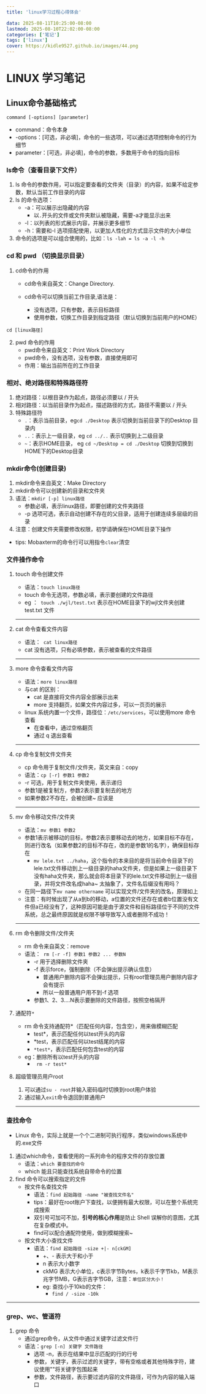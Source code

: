 ```yaml
---
title: 'linux学习过程心得体会'

data: 2025-08-11T10:25:00-08:00
lastmod: 2025-08-10T22:02:00-08:00
categories: ['笔记']
tags: ['linux']
cover: https://kidle9527.github.io/images/44.png
---
```


# LINUX 学习笔记

## Linux命令基础格式

```
command [-options] [parameter]
```

* command：命令本身
* -options：[可选，非必填]，命令的一些选项，可以通过选项控制命令的行为细节
* parameter：[可选，非必填]，命令的参数，多数用于命令的指向目标



### ls命令（查看目录下文件）

1. ls 命令的参数作用，可以指定要查看的文件夹（目录）的内容，如果不给定参数，默认当前工作目录的内容
2. ls 的命令选项：
   * -a：可以展示出隐藏的内容
     * 以`.`开头的文件或文件夹默认被隐藏，需要-a才能显示出来
   * -l：以列表的形式展示内容，并展示更多细节
   * -h：需要和-l 选项搭配使用，以更加人性化的方式显示文件的大小单位
3. 命令的选项是可以组合使用的，比如：`ls -lah = ls -a -l -h`



### cd 和 pwd （切换显示目录）

1. cd命令的作用

   * cd命令来自英文：Change Directory.

   * cd命令可以切换当前工作目录,语法是：
     * 没有选项，只有参数，表示目标路径
     * 使用参数，切换工作目录到指定路径（默认切换到当前用户的HOME）

```
cd [linux路径]	
```

2. pwd 命令的作用
   * pwd命令来自英文：Print Work Directory
   * pwd命令，没有选项，没有参数，直接使用即可
   * 作用：输出当前所在的工作目录



### 相对、绝对路径和特殊路径符

1. 绝对路径：以根目录作为起点，路径必须要以 / 开头
2. 相对路径：以当前目录作为起点，描述路径的方式，路径不需要以 / 开头
3. 特殊路径符
   * `.`：表示当前目录，eg`cd ./Desktop` 表示切换到当前目录下的Desktop 目录内
   * `..`：表示上一级目录，eg `cd ../..` 表示切换到上二级目录
   * `~`：表示HOME目录， eg `cd ~/Desktop = cd ./Desktop` 切换到切换到HOME下的Desktop目录



### mkdir命令(创建目录)

1. mkdir命令来自英文：Make Directory
2. mkdir命令可以创建新的目录和文件夹
3. 语法：`mkdir [-p] linux路径`
   * 参数必填，表示linux路径，即要创建的文件夹路径
   * -p 选项可选，表示自动创建不存在的父目录，适用于创建连续多层级的目录
4. 注意：创建文件夹需要修改权限，初学请确保在HOME目录下操作

* tips: Mobaxterm的命令行可以用指令`clear`清空



### 文件操作命令

1. touch 命令创建文件
   * 语法：`touch linux路径`
   * touch 命令无选项，参数必填，表示要创建的文件路径
   * eg ：` touch ./wjl/test.txt` 表示在HOME目录下的wjl文件夹创建test.txt 文件
   
   ---
   
   
   
2. cat 命令查看文件内容
   * 语法：` cat linux路径`
   * cat 没有选项，只有必填参数，表示被查看的文件路径
   
   ---
   
   
   
3. more 命令查看文件内容
   * 语法：`more linux路径`
   * 与cat 的区别：
     * cat 是直接将文件内容全部展示出来
     * more 支持翻页，如果文件内容过多，可以一页页的展示
   * linux 系统内置一个文件，路径位：`/etc/services`，可以使用more 命令查看
     * 在查看中，通过空格翻页
     * 通过 q 退出查看
   
   ---
   
   
   
4. cp 命令复制文件文件夹
   * cp 命令用于复制文件/文件夹，英文来自：copy
   * 语法：`cp [-r] 参数1 参数2`
   * -r 可选，用于复制文件夹使用，表示递归
   * 参数1是被复制方，参数2表示要复制去的地方
   * 如果参数2不存在，会被创建~ 应该是
   
   ---
   
   
   
5. mv 命令移动文件/文件夹
   * 语法：`mv 参数1 参数2`
   * 参数1表示被移动的目标，参数2表示要移动去的地方，如果目标不存在，则进行改名（如果参数2的目标不存在，改的是参数1的名字），确保目标存在
     * `mv lele.txt ../haha`，这个指令的本来目的是将当前命令目录下的lele.txt文件移动到上一级目录的haha文件夹，但是如果上一级目录下没有haha文件夹，那么就会将本目录下的lele.txt文件移动到上一级目录，并将文件改名成haha~ 太抽象了，文件名后缀没有用吗？
   * 在同一路径下`mv name othername` 可以实现文件/文件夹的改名，原理如上
   * 注意：有时候出现了从a到b的移动，a位置的文件还存在或者b位置没有文件但a已经没有了，这种原因可能是由于源文件和目标路径位于不同的文件系统，总之最终原因就是权限不够导致写入或者删除不成功！
   
   ---
   
   
   
6. rm 命令删除文件/文件夹

   * rm 命令来自英文：remove
   * 语法：` rm [-r -f] 参数1 参数2 ... 参数N`
     * -r 用于选择删除文件夹
     * -f 表示force，强制删除（不会弹出提示确认信息）
       * 普通用户删除内容不会弹出提示，只有root管理员用户删除内容才会有提示
       * 所以一般普通用户用不到-f 选项
     * 参数1、2、3....N表示要删除的文件路径，按照空格隔开

7. 通配符`*`

   * rm 命令支持通配符*（匹配任何内容，包含空），用来做模糊匹配
     * test*，表示匹配任何以test开头的内容
     * *test，表示匹配任何以test结尾的内容
     * `*test*`，表示匹配任何包含test的内容
   * eg：删除所有以test开头的内容
     * ` rm -r test*`

8. 超级管理员用户root

   1. 可以通过`su - root`并输入密码临时切换到root用户体验
   2. 通过输入`exit`命令退回到普通用户

   ---

### 查找命令

* Linux 命令，实际上就是一个个二进制可执行程序，类似windows系统中的.exe文件

1. 通过which命令，查看使用的一系列命令的程序文件的存放位置
   * 语法：`which 要查找的命令`
   * which 能且只能查找系统自带命令的位置
2. find 命令可以搜索指定的文件
   * 按文件名查找文件
     * 语法：`find 起始路径 -name "被查找文件名"`
     * tips：最好在root账户下查找，以便拥有最大权限，可以在整个系统完成搜索
     * 双引号可加可不加，**引号的核心作用**是防止 Shell 误解你的意图，尤其在复杂模式中。
     * find可以配合通配符使用，做到模糊搜索~
   * 按文件大小查找文件
     * 语法：`find 起始路径 -size +|- n[ckGM]`
       * +、- 表示大于和小于
       * n 表示大小数字
       * ckMG 表示大小单位，c表示字节Bytes，k表示千字节kb，M表示兆字节MB，G表示吉字节GB，注意：`单位区分大小！`
       * eg: 查找小于10kb的文件：
         * `find / -size -10k`

---

### grep、wc、管道符

1. grep 命令
   * 通过grep命令，从文件中通过关键字过滤文件行
   * 语法：`grep [-n] 关键字 文件路径`
     * 选项 -n，表示在结果中显示匹配的行的行号
     * 参数，关键字，表示过滤的关键字，带有空格或者其他特殊字符，建议使用""将关键字包围起来
     * 参数，文件路径，表示要过滤内容的文件路径，可作为内容的输入端口

